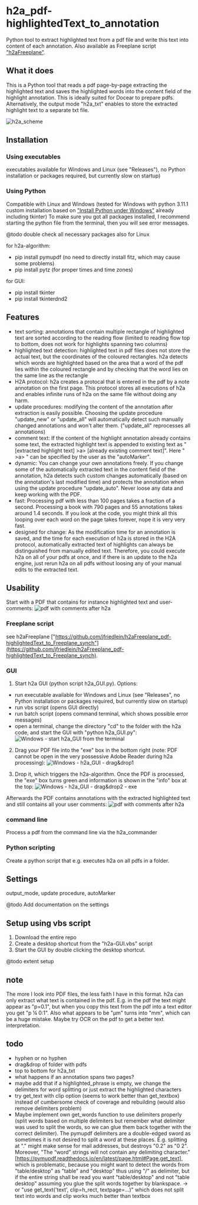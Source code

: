 # h2a_pdf-highlightedText_to_annotation
Python tool to extract highlighted text from a pdf file and write this text into content of each annotation. Also available as Freeplane script ["h2aFreeplane"](https://github.com/jfriedlein/h2aFreeplane_pdf-highlightedText_to_Freeplane_synch).

## What it does
This is a Python tool that reads a pdf page-by-page extracting the highlighted text and saves the highlighted words into the content field of the highlight annotation. This is ideally suited for Docear to prepare pdfs. Alternatively, the output mode "h2a_txt" enables to store the extracted highlight text to a separate txt file.

![h2a_scheme](https://github.com/jfriedlein/h2a_pdf-highlightedText_to_annotation/blob/main/guide/h2a_scheme.png)

## Installation
### Using executables
executables available for Windows and Linux (see "Releases"), no Python installation or packages required, but currently slow on startup)
### Using Python
Compatible with Linux and Windows (tested for Windows with python 3.11.1 custom installation based on ["Install Python under Windows"](https://www.digitalocean.com/community/tutorials/install-python-windows-10) already including tkinter)
To make sure you got all packages installed, I recommend starting the python file from the terminal, then you will see error messages.

@todo double check all necessary packages also for Linux

for h2a-algorithm: 
- pip install pymupdf (no need to directly install fitz, which may cause some problems)
- pip install pytz (for proper times and time zones)

for GUI:
- pip install tkinter
- pip install tkinterdnd2

## Features
- text sorting: annotations that contain multiple rectangle of highlighted text are sorted according to the reading flow (limited to reading flow top to bottom, does not work for highlights spanning two columns)
- highlighted text detection: highlighted text in pdf files does not store the actual text, but the coordinates of the coloured rectangles. h2a detects which words are highlighted based on the area that a word of the pdf lies within the coloured rectangle and by checking that the word lies on the same line as the rectangle
- H2A protocol: h2a creates a protocal that is entered in the pdf by a note annotation on the first page. This protocol stores all executions of h2a and enables infinite runs of h2a on the same file without doing any harm.
- update procedures: modifying the content of the annotation after extraction is easily possible. Choosing the update procedure "update_new" or "update_all" will automatically detect such manually changed annotations and won't alter them. ("update_all" reprocesses all annotations)
- comment text: If the content of the highlight annotation already contains some text, the extracted highlight text is appended to existing text as "[extracted highlight text] >a> [already existing comment text]". Here " >a> " can be specified by the user as the "autoMarker".
- dynamic: You can change your own annotations freely. If you change some of the automatically extracted text in the content field of the annotation, h2a detects such custom changes automatically (based on the annotation's last modified time) and protects the annotation when using the update procedure "update_auto". Never loose any data and keep working with the PDF.
- fast: Processing pdf with less than 100 pages takes a fraction of a second. Processing a book with 790 pages and 55 annotations takes around 1.4 seconds. If you look at the code, you might think all this looping over each word on the page takes forever, nope it is very very fast.
- designed for change: As the modification time for an annotation is saved, and the time for each execution of h2a is stored in the H2A protocol, automatically extracted text of highlights can always be distinguished from manually edited text. Therefore, you could execute h2a on all of your pdfs at once, and if there is an update to the h2a engine, just rerun h2a on all pdfs without loosing any of your manual edits to the extracted text.

## Usability
Start with a PDF that contains for instance highlighted text and user-comments:
![pdf with comments after h2a](https://github.com/jfriedlein/h2a_pdf-highlightedText_to_annotation/blob/main/guide/pdf%20with%20comments%20before%20h2a.png)

### Freeplane script
see h2aFreeplane ["https://github.com/jfriedlein/h2aFreeplane_pdf-highlightedText_to_Freeplane_synch"](https://github.com/jfriedlein/h2aFreeplane_pdf-highlightedText_to_Freeplane_synch).

### GUI
1. Start h2a GUI (python script h2a_GUI.py). Options:
- run executable available for Windows and Linux (see "Releases", no Python installation or packages required, but currently slow on startup)
- run vbs script (opens GUI directly)
- run batch script (opens command terminal, which shows possible error messages)
- open a terminal, change the directory "cd" to the folder with the h2a code, and start the GUI with "python h2a_GUI.py":
![Windows - start h2a_GUI from the terminal](https://github.com/jfriedlein/h2a_pdf-highlightedText_to_annotation/blob/main/guide/Windows%20-%20start%20h2a_GUI%20from%20the%20terminal.png)

2. Drag your PDF file into the "exe" box in the bottom right (note: PDF cannot be open in the very possessive Adobe Reader during h2a processing):
![Windows - h2a_GUI - drag&drop1](https://github.com/jfriedlein/h2a_pdf-highlightedText_to_annotation/blob/main/guide/Windows%20-%20h2a_GUI%20-%20drag%26drop1.png)

3. Drop it, which triggers the h2a-algorithm. Once the PDF is processed, the "exe" box turns green and information is shown in the "info" box at the top:
![Windows - h2a_GUI - drag&drop2 - exe](https://github.com/jfriedlein/h2a_pdf-highlightedText_to_annotation/blob/main/guide/Windows%20-%20h2a_GUI%20-%20drag%26drop2%20-%20exe.png)

Afterwards the PDF contains annotations with the extracted highlighted text and still contains all your user comments:
![pdf with comments after h2a](https://github.com/jfriedlein/h2a_pdf-highlightedText_to_annotation/blob/main/guide/pdf%20with%20comments%20after%20h2a.png)

### command line
Process a pdf from the command line via the h2a_commander

### Python scripting
Create a python script that e.g. executes h2a on all pdfs in a folder.

## Settings
output_mode, update procedure, autoMarker

@todo Add documentation on the settings

## Setup using vbs script
1. Download the entire repo
2. Create a desktop shortcut from the "h2a-GUI.vbs" script
3. Start the GUI by double clicking the desktop shortcut.

@todo extent setup

## note
The more I look into PDF files, the less faith I have in this format. h2a can only extract what text is contained in the pdf. E.g. in the pdf the text might appear as "p=0.1", but when you copy this text from the pdf into a text editor you get  "p ¼ 0:1". Also what appears to be "µm" turns into "mm", which can be a huge mistake. Maybe try OCR on the pdf to get a better text interpretation.

## todo
- hyphen or no hyphen
- drag&drop of folder with pdfs
- top to bottom for h2a_txt
- what happens if an annotation spans two pages?
- maybe add that if a highlighted_phrase is empty, we change the delimiters for word splitting or just extract the highlighted characters
- try get_text with clip option (seems to work better than get_textbox) instead of cumbersome check of coverage and rebuilding (would also remove delimiters problem)
- Maybe implement own get_words function to use delimiters properly (split words based on multiple delimiters but remember what delimiter was used to split the words, so we can glue them back together with the correct delimiter). The pymupdf delimiters are a double-edged sword as sometimes it is not desired to split a word at these places. E.g. splitting at "." might make sense for mail addresses, but destroys "0.2" as "0 2". Moreover, "The “word” strings will not contain any delimiting character." [https://pymupdf.readthedocs.io/en/latest/page.html#Page.get_text], which is problematic, because you might want to detect the words from "table/desktop" as "table" and "desktop" thus using "/" as delimiter, but if the entire string shall be read you want "table/desktop" and not "table desktop" assuming you glue the split words together by blankspace. -> or "use get_text('text', clip=h_rect, textpage=...)" which does not split text into words and clip works much better than textbox
